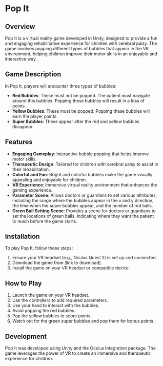 # Pop It

## Overview
Pop It is a virtual reality game developed in Unity, designed to provide a fun and engaging rehabilitative experience for children with cerebral palsy. The game involves popping different types of bubbles that appear in the VR environment, helping children improve their motor skills in an enjoyable and interactive way.

## Game Description
In Pop It, players will encounter three types of bubbles:
- **Red Bubbles**: These must not be popped. The patient must navigate around this bubbles. Popping these bubbles will result in a loss of points.
- **Yellow Bubbles**: These must be popped. Popping these bubbles will earn the player points.
- **Super Bubbles**: These appear after the red and yellow bubbles disappear.

## Features
- **Engaging Gameplay**: Interactive bubble popping that helps improve motor skills.
- **Therapeutic Design**: Tailored for children with cerebral palsy to assist in their rehabilitation.
- **Colorful and Fun**: Bright and colorful bubbles make the game visually appealing and enjoyable for children.
- **VR Experience**: Immersive virtual reality environment that enhances the gaming experience.
- **Parameter Scene**: Allows doctors or guardians to set various attributes, including the range where the bubbles appear in the x and y direction, the time when the super bubbles appear, and the number of red balls.
- **Green Ball Setting Scene**: Provides a scene for doctors or guardians to set the locations of green balls, indicating where they want the patient to reach before the game starts.

## Installation
To play Pop It, follow these steps:
1. Ensure your VR headset (e.g., Oculus Quest 2) is set up and connected.
2. Download the game from [link to download].
3. Install the game on your VR headset or compatible device.

## How to Play
1. Launch the game on your VR headset.
2. Use the controllers to add required parameters.
3. Use your hand to interact with the bubbles.
4. Avoid popping the red bubbles.
5. Pop the yellow bubbles to score points.
6. Watch out for the green super bubbles and pop them for bonus points.

## Development
Pop It was developed using Unity and the Oculus Integration package. The game leverages the power of VR to create an immersive and therapeutic experience for children.
